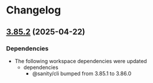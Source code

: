 # Changelog

## [3.85.2](https://github.com/sanity-io/sanity/compare/v3.85.1...v3.85.2) (2025-04-22)


### Dependencies

* The following workspace dependencies were updated
  * dependencies
    * @sanity/cli bumped from 3.85.1 to 3.86.0
